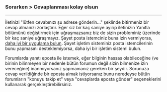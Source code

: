### Sorarken > Cevaplanması kolay olsun
---

İletinizi "lütfen cevabınızı şu adrese gönderin..." şeklinde bitirmeniz bir cevap almanızı zorlaştırır. Eğer siz bir kaç saniye ayırıp iletinizin Yanıtla bölümünü değiştirmek için uğraşmazsanız biz de sizin probleminiz üzerinde bir kaç saniye uğraşmayız. Şayet posta istemciniz buna izin vermiyorsa, [daha iyi bir uygulama bulun](http://linuxmafia.com/faq/Mail/muas.html). Şayet işletim sisteminiz posta istemcilerinin bunu yapmasını desteklemiyorsa, daha iyi bir işletim sistemi bulun.

Forumlarda yanıtı eposta ile istemek, eğer bilginin hassas olabileceğine (ve birinin bilinmeyen bir nedenle bütün forumun değil sizin bilmenize izin vereceğine) inanmıyorsanız yapmamanız gereken bir şeydir. Sorunuza cevap verildiğinde bir eposta almak istiyorsanız bunu neredeyse bütün forumların "konuyu takip et" veya "cevaplarda eposta gönder" seçeneklerini kullanarak gerçekleştirebilirsiniz.